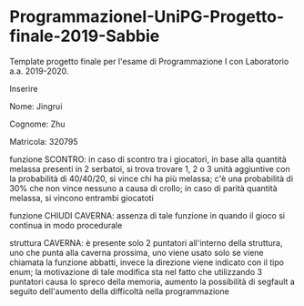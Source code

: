 # ProgrammazioneI-UniPG-Progetto-finale-2019-Sabbie
Template progetto finale per l'esame di Programmazione I con Laboratorio a.a. 2019-2020.

Inserire

Nome: Jingrui   

Cognome: Zhu  

Matricola: 320795

funzione SCONTRO: in caso di scontro tra i giocatori, in base alla quantità melassa presenti in 2 serbatoi, si trova trovare 1, 2 o 3 unità aggiuntive con la probabilità di 40/40/20, si vince chi ha più melassa; c'è una probabilità di 30% che non vince nessuno a causa di crollo; in caso di parità quantità melassa, si vincono entrambi giocatoti

funzione CHIUDI CAVERNA: assenza di tale funzione in quando il gioco si continua in modo procedurale

struttura CAVERNA: è presente solo 2 puntatori all'interno della struttura, uno che punta alla caverna prossima, uno viene usato solo se viene chiamata la funzione abbatti, invece la direzione viene indicato con il tipo enum; la motivazione di tale modifica sta nel fatto che utilizzando 3 puntatori causa lo spreco della memoria, aumento la possibilità di segfault a seguito dell'aumento della difficoltà nella programmazione

